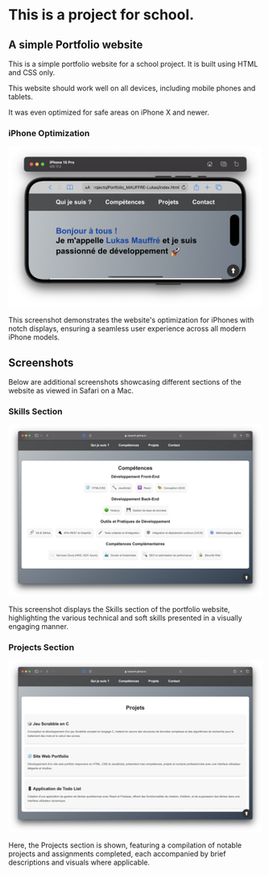 # This is a project for school.

## A simple Portfolio website

This is a simple portfolio website for a school project. It is built using HTML and CSS only.

This website should work well on all devices, including mobile phones and tablets.

It was even optimized for safe areas on iPhone X and newer.

### iPhone Optimization

![Website optimized for iPhones with notches](screenshots/iphone-15-pro-landscape-top.png "Website Optimization for Notch Displays")

This screenshot demonstrates the website's optimization for iPhones with notch displays, ensuring a seamless user experience across all modern iPhone models.

## Screenshots

Below are additional screenshots showcasing different sections of the website as viewed in Safari on a Mac.

### Skills Section

![Skills section of the website](screenshots/skills-section-screenshot.png "Screenshot of the Skills Section")

This screenshot displays the Skills section of the portfolio website, highlighting the various technical and soft skills presented in a visually engaging manner.

### Projects Section

![Projects section of the website](screenshots/projects-section-screenshot.png "Screenshot of the Projects Section")

Here, the Projects section is shown, featuring a compilation of notable projects and assignments completed, each accompanied by brief descriptions and visuals where applicable.
